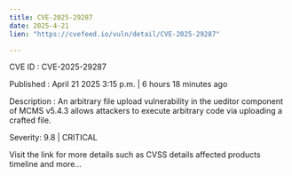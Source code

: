 ```yaml
---
title: CVE-2025-29287
date: 2025-4-21
lien: "https://cvefeed.io/vuln/detail/CVE-2025-29287"

---
```


CVE ID : CVE-2025-29287

Published :  April 21
2025
3:15 p.m. | 6 hours
18 minutes ago

Description : An arbitrary file upload vulnerability in the ueditor component of MCMS v5.4.3 allows attackers to execute arbitrary code via uploading a crafted file.

Severity: 9.8 | CRITICAL

Visit the link for more details
such as CVSS details
affected products
timeline
and more...
